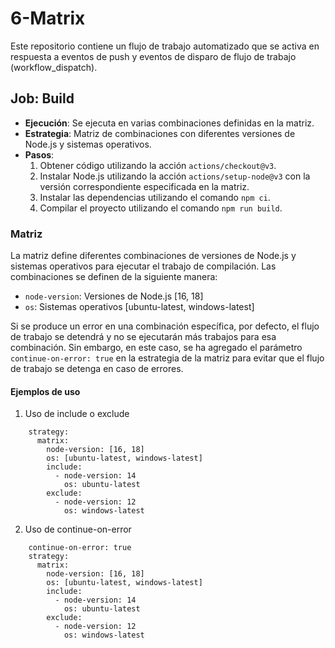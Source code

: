 # 6-Matrix

Este repositorio contiene un flujo de trabajo automatizado que se activa en respuesta a eventos de push y eventos de disparo de flujo de trabajo (workflow_dispatch).

## Job: Build

- **Ejecución**: Se ejecuta en varias combinaciones definidas en la matriz.
- **Estrategia**: Matriz de combinaciones con diferentes versiones de Node.js y sistemas operativos.
- **Pasos**:
  1. Obtener código utilizando la acción `actions/checkout@v3`.
  2. Instalar Node.js utilizando la acción `actions/setup-node@v3` con la versión correspondiente especificada en la matriz.
  3. Instalar las dependencias utilizando el comando `npm ci`.
  4. Compilar el proyecto utilizando el comando `npm run build`.

### Matriz

La matriz define diferentes combinaciones de versiones de Node.js y sistemas operativos para ejecutar el trabajo de compilación. Las combinaciones se definen de la siguiente manera:

- `node-version`: Versiones de Node.js [16, 18]
- `os`: Sistemas operativos [ubuntu-latest, windows-latest]

Si se produce un error en una combinación específica, por defecto, el flujo de trabajo se detendrá y no se ejecutarán más trabajos para esa combinación. Sin embargo, en este caso, se ha agregado el parámetro `continue-on-error: true` en la estrategia de la matriz para evitar que el flujo de trabajo se detenga en caso de errores.

#### Ejemplos de uso

1. Uso de include o exclude

```
    strategy:
      matrix:
        node-version: [16, 18]
        os: [ubuntu-latest, windows-latest]
        include: 
          - node-version: 14
            os: ubuntu-latest
        exclude:
          - node-version: 12
            os: windows-latest

```
2. Uso de continue-on-error
```
    continue-on-error: true
    strategy:
      matrix:
        node-version: [16, 18]
        os: [ubuntu-latest, windows-latest]
        include: 
          - node-version: 14
            os: ubuntu-latest
        exclude:
          - node-version: 12
            os: windows-latest
```